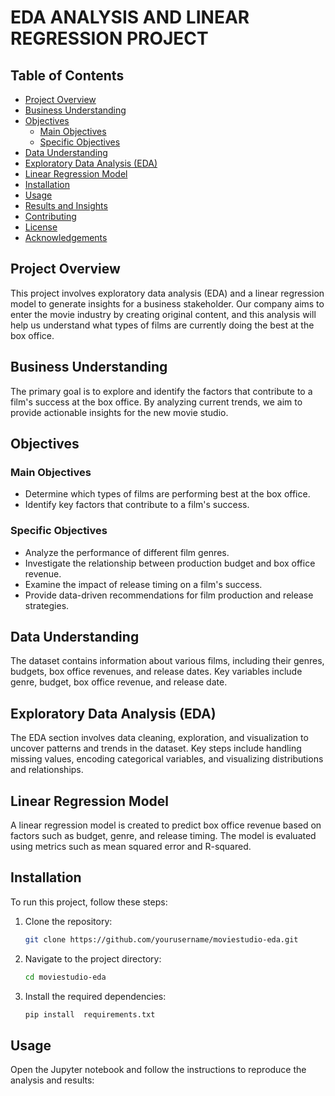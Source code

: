# EDA ANALYSIS AND LINEAR REGRESSION PROJECT

## Table of Contents
- [Project Overview](#project-overview)
- [Business Understanding](#business-understanding)
- [Objectives](#objectives)
  - [Main Objectives](#main-objectives)
  - [Specific Objectives](#specific-objectives)
- [Data Understanding](#data-understanding)
- [Exploratory Data Analysis (EDA)](#exploratory-data-analysis-eda)
- [Linear Regression Model](#linear-regression-model)
- [Installation](#installation)
- [Usage](#usage)
- [Results and Insights](#results-and-insights)
- [Contributing](#contributing)
- [License](#license)
- [Acknowledgements](#acknowledgements)

## Project Overview
This project involves exploratory data analysis (EDA) and a linear regression model to generate insights for a business stakeholder. Our company aims to enter the movie industry by creating original content, and this analysis will help us understand what types of films are currently doing the best at the box office.

## Business Understanding
The primary goal is to explore and identify the factors that contribute to a film's success at the box office. By analyzing current trends, we aim to provide actionable insights for the new movie studio.

## Objectives

### Main Objectives
- Determine which types of films are performing best at the box office.
- Identify key factors that contribute to a film's success.

### Specific Objectives
- Analyze the performance of different film genres.
- Investigate the relationship between production budget and box office revenue.
- Examine the impact of release timing on a film's success.
- Provide data-driven recommendations for film production and release strategies.

## Data Understanding
The dataset contains information about various films, including their genres, budgets, box office revenues, and release dates. Key variables include genre, budget, box office revenue, and release date.

## Exploratory Data Analysis (EDA)
The EDA section involves data cleaning, exploration, and visualization to uncover patterns and trends in the dataset. Key steps include handling missing values, encoding categorical variables, and visualizing distributions and relationships.

## Linear Regression Model
A linear regression model is created to predict box office revenue based on factors such as budget, genre, and release timing. The model is evaluated using metrics such as mean squared error and R-squared.

## Installation
To run this project, follow these steps:

1. Clone the repository:
    ```bash
    git clone https://github.com/yourusername/moviestudio-eda.git
    ```
2. Navigate to the project directory:
    ```bash
    cd moviestudio-eda
    ```
3. Install the required dependencies:
    ```bash
    pip install  requirements.txt
    ```

## Usage
Open the Jupyter notebook and follow the instructions to reproduce the analysis and results:

```bash
